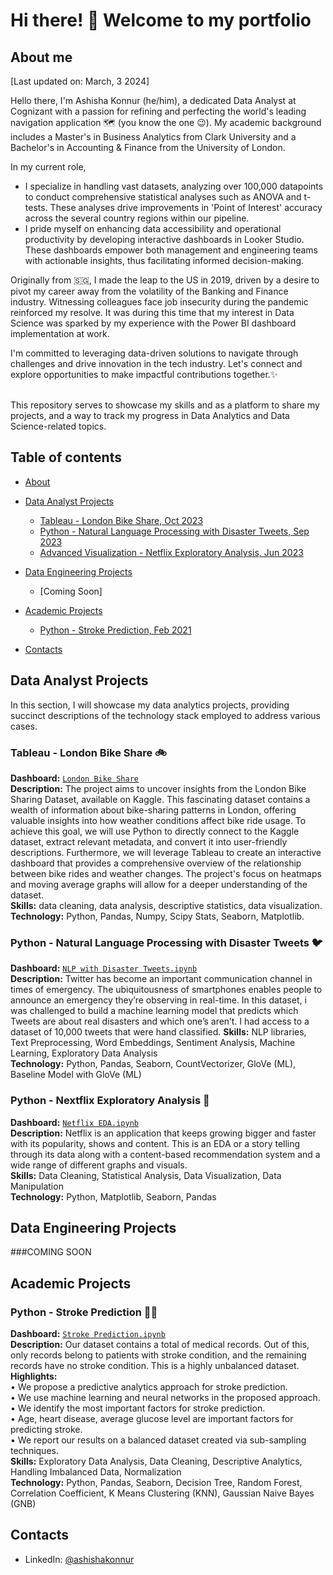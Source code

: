 # Hi there! 👋 Welcome to my portfolio

## About me 
[Last updated on: March, 3 2024] <br>

Hello there, I'm Ashisha Konnur (he/him), a dedicated Data Analyst at Cognizant with a passion for refining and perfecting the world's leading navigation application 🗺️ (you know the one 😉). My academic background includes a Master's in Business Analytics from Clark University and a Bachelor's in Accounting & Finance from the University of London.

In my current role,
- I specialize in handling vast datasets, analyzing over 100,000 datapoints to conduct comprehensive statistical analyses such as ANOVA and t-tests. These analyses drive improvements in 'Point of Interest' accuracy across the several country regions within our pipeline.
- I pride myself on enhancing data accessibility and operational productivity by developing interactive dashboards in Looker Studio. These dashboards empower both management and engineering teams with actionable insights, thus facilitating informed decision-making.

Originally from 🇸🇬, I made the leap to the US in 2019, driven by a desire to pivot my career away from the volatility of the Banking and Finance industry. Witnessing colleagues face job insecurity during the pandemic reinforced my resolve. It was during this time that my interest in Data Science was sparked by my experience with the Power BI dashboard implementation at work.

I'm committed to leveraging data-driven solutions to navigate through challenges and drive innovation in the tech industry. Let's connect and explore opportunities to make impactful contributions together.✨

<br>
This repository serves to showcase my skills and as a platform to share my projects, and a way to track my progress in Data Analytics and Data Science-related topics.  
<br>
  

## Table of contents
- [About](#About)
- [Data Analyst Projects](#Data-Analyst-projects)
	+ [Tableau - London Bike Share, Oct 2023](#Tableau-London-Bike-Share)
 	+ [Python - Natural Language Processing with Disaster Tweets, Sep 2023](#Python-Natural-Language-Processing-with-Disaster-Tweets)
  	+ [Advanced Visualization - Netflix Exploratory Analysis, Jun 2023](#Netlix-Netflix-Exploratory-Analysis)	

- [Data Engineering Projects](#Data-Engineering-projects)
	+ [Coming Soon]
- [Academic Projects](#Academic-projects)
	+ [Python - Stroke Prediction, Feb 2021](#Python-Stroke-Prediction)
- [Contacts](#Contacts)

## Data Analyst Projects
In this section, I will showcase my data analytics projects, providing succinct descriptions of the technology stack employed to address various cases.

### Tableau - London Bike Share 🚲
**Dashboard:** [`London Bike Share`](https://github.com/ashishakonnur/Tableau-Dashboard)    
**Description:** The project aims to uncover insights from the London Bike Sharing Dataset, available on Kaggle. This fascinating dataset contains a wealth of information about bike-sharing patterns in London, offering valuable insights into how weather conditions affect bike ride usage. To achieve this goal, we will use Python to directly connect to the Kaggle dataset, extract relevant metadata, and convert it into user-friendly descriptions. Furthermore, we will leverage Tableau to create an interactive dashboard that provides a comprehensive overview of the relationship between bike rides and weather changes. The project's focus on heatmaps and moving average graphs will allow for a deeper understanding of the dataset.<br>
**Skills:** data cleaning, data analysis, descriptive statistics, data visualization.<br>
**Technology:** Python, Pandas, Numpy, Scipy Stats, Seaborn, Matplotlib.  

### Python - Natural Language Processing with Disaster Tweets 🐦
**Dashboard:** [`NLP with Disaster Tweets.ipynb`](https://github.com/ashishakonnur/NLPPython/blob/main/Natural%20Language%20Processing%20with%20Disaster%20Tweets.ipynb) <br>
**Description:** Twitter has become an important communication channel in times of emergency. The ubiquitousness of smartphones enables people to announce an emergency they’re observing in real-time. 
In this dataset, i was challenged to build a machine learning model that predicts which Tweets are about real disasters and which one’s aren’t. I had access to a dataset of 10,000 tweets that were hand classified.
**Skills:** NLP libraries, Text Preprocessing, Word Embeddings, Sentiment Analysis, Machine Learning, Exploratory Data Analysis<br>
**Technology:** Python, Pandas, Seaborn, CountVectorizer, GloVe (ML), Baseline Model with GloVe (ML)

### Python - Nextflix Exploratory Analysis 🎥
**Dashboard:** [`Netflix EDA.ipynb`](https://github.com/ashishakonnur/Netflix-EDA/blob/main/Nextflix_Visualization.ipynb) <br>
**Description:** Netflix is an application that keeps growing bigger and faster with its popularity, shows and content. This is an EDA or a story telling through its data along with a content-based recommendation system and a wide range of different graphs and visuals. <br>
**Skills:** Data Cleaning, Statistical Analysis, Data Visualization, Data Manipulation <br>
**Technology:** Python, Matplotlib, Seaborn, Pandas

## Data Engineering Projects
###COMING SOON

## Academic Projects

### Python - Stroke Prediction 🧑‍⚕️
**Dashboard:** [`Stroke Prediction.ipynb`](https://github.com/ashishakonnur/NLPPython/blob/main/Natural%20Language%20Processing%20with%20Disaster%20Tweets.ipynb) <br>
**Description:** Our dataset contains a total of  medical records. Out of this, only  records belong to patients with stroke condition, and the remaining  records have no stroke condition. This is a highly unbalanced dataset.<br>
**Highlights:** <br>
	• We propose a predictive analytics approach for stroke prediction.<br>
	• We use machine learning and neural networks in the proposed approach.<br>
	• We identify the most important factors for stroke prediction.<br>
	• Age, heart disease, average glucose level are important factors for predicting stroke.<br>
	• We report our results on a balanced dataset created via sub-sampling techniques.<br>
**Skills:** Exploratory Data Analysis, Data Cleaning, Descriptive Analytics, Handling Imbalanced Data, Normalization <br>
**Technology:** Python, Pandas, Seaborn, Decision Tree, Random Forest, Correlation Coefficient, K Means Clustering (KNN), Gaussian Naive Bayes (GNB)

## Contacts
- LinkedIn: [@ashishakonnur](https://www.linkedin.com/in/ashishakonnur)
